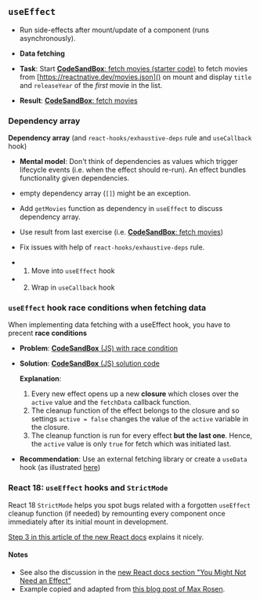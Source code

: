 ## `useEffect`

- Run side-effects after mount/update of a component (runs asynchronously).
- **Data fetching**

- **Task**: Start [**CodeSandBox**: fetch movies (starter code)](https://codesandbox.io/s/fetch-movies-starter-code-7ufkh) to fetch movies from [https://reactnative.dev/movies.json]() on mount and display `title` and `releaseYear` of the *first* movie in the list.

- **Result**: [**CodeSandBox**: fetch movies](hhttps://codesandbox.io/s/fetch-movies-solution-sti1p)

### Dependency array

**Dependency array** (and `react-hooks/exhaustive-deps` rule and `useCallback` hook)

- **Mental model**: Don't think of dependencies as values which trigger lifecycle events (i.e. when the effect should re-run). An effect bundles functionality given dependencies.
- empty dependency array (`[]`) might be an exception.

- Add `getMovies` function as dependency in `useEffect` to discuss dependency array.

- Use result from last exercise (i.e. [**CodeSandBox**: fetch movies](hhttps://codesandbox.io/s/fetch-movies-solution-sti1p))
- Fix issues with help of `react-hooks/exhaustive-deps` rule.
- 1) Move into `useEffect` hook
- 2) Wrap in `useCallback` hook


### `useEffect` hook race conditions when fetching data

When implementing data fetching with a useEffect hook, you have to precent **race conditions**

- **Problem**: [**CodeSandBox** (JS) with race condition](https://codesandbox.io/s/beating-async-race-conditions-in-react-forked-qj6ex9)

- **Solution**: [**CodeSandBox** (JS) solution code](https://codesandbox.io/s/beating-async-race-conditions-in-react-cleanupfn-forked-dr7kwx)

    **Explanation**:

    1. Every new effect opens up a new **closure** which closes over the `active` value and the `fetchData` callback function.
    2. The cleanup function of the effect belongs to the closure and so settings `active = false` changes the value of the `active` variable in the closure.
    3. The cleanup function is run for every effect **but the last one**. Hence, the `active` value is only `true` for fetch which was initiated last.

- **Recommendation**: Use an external fetching library or create a `useData` hook (as illustrated [here](https://beta.reactjs.org/learn/you-might-not-need-an-effect#fetching-data))

### React 18: `useEffect` hooks and `StrictMode`

React 18 `StrictMode` helps you spot bugs related with a forgotten `useEffect` cleanup function (if needed) by remounting every component once immediately after its initial mount in development.

[Step 3 in this article of the new React docs](https://beta.reactjs.org/learn/synchronizing-with-effects#step-3-add-cleanup-if-needed) explains it nicely.

#### Notes

- See also the discussion in the [new React docs section "You Might Not Need an Effect"](https://beta.reactjs.org/learn/you-might-not-need-an-effect#fetching-data)
- Example copied and adapted from [this blog post of Max Rosen](https://maxrozen.com/race-conditions-fetching-data-react-with-useeffect).